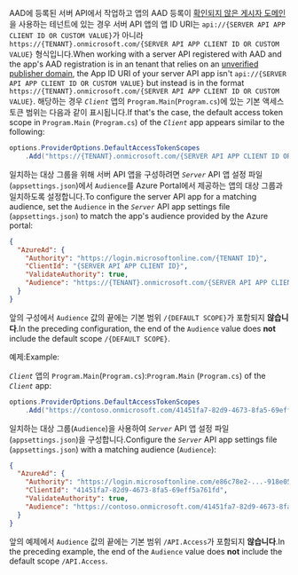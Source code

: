 <span data-ttu-id="9d760-101">AAD에 등록된 서버 API에서 작업하고 앱의 AAD 등록이 [확인되지 않은 게시자 도메인](/azure/active-directory/develop/howto-configure-publisher-domain)을 사용하는 테넌트에 있는 경우 서버 API 앱의 앱 ID URI는 `api://{SERVER API APP CLIENT ID OR CUSTOM VALUE}`가 아니라 `https://{TENANT}.onmicrosoft.com/{SERVER API APP CLIENT ID OR CUSTOM VALUE}` 형식입니다.</span><span class="sxs-lookup"><span data-stu-id="9d760-101">When working with a server API registered with AAD and the app's AAD registration is in an tenant that relies on an [unverified publisher domain](/azure/active-directory/develop/howto-configure-publisher-domain), the App ID URI of your server API app isn't `api://{SERVER API APP CLIENT ID OR CUSTOM VALUE}` but instead is in the format `https://{TENANT}.onmicrosoft.com/{SERVER API APP CLIENT ID OR CUSTOM VALUE}`.</span></span> <span data-ttu-id="9d760-102">해당하는 경우 *`Client`* 앱의 `Program.Main`(`Program.cs`)에 있는 기본 액세스 토큰 범위는 다음과 같이 표시됩니다.</span><span class="sxs-lookup"><span data-stu-id="9d760-102">If that's the case, the default access token scope in `Program.Main` (`Program.cs`) of the *`Client`* app appears similar to the following:</span></span>

```csharp
options.ProviderOptions.DefaultAccessTokenScopes
    .Add("https://{TENANT}.onmicrosoft.com/{SERVER API APP CLIENT ID OR CUSTOM VALUE}/{DEFAULT SCOPE}");
```

<span data-ttu-id="9d760-103">일치하는 대상 그룹을 위해 서버 API 앱을 구성하려면 *`Server`* API 앱 설정 파일(`appsettings.json`)에서 `Audience`를 Azure Portal에서 제공하는 앱의 대상 그룹과 일치하도록 설정합니다.</span><span class="sxs-lookup"><span data-stu-id="9d760-103">To configure the server API app for a matching audience, set the `Audience` in the *`Server`* API app settings file (`appsettings.json`) to match the app's audience provided by the Azure portal:</span></span>

```json
{
  "AzureAd": {
    "Authority": "https://login.microsoftonline.com/{TENANT ID}",
    "ClientId": "{SERVER API APP CLIENT ID}",
    "ValidateAuthority": true,
    "Audience": "https://{TENANT}.onmicrosoft.com/{SERVER API APP CLIENT ID OR CUSTOM VALUE}"
  }
}
```

<span data-ttu-id="9d760-104">앞의 구성에서 `Audience` 값의 끝에는 기본 범위 `/{DEFAULT SCOPE}`가 포함되지 **않습니다**.</span><span class="sxs-lookup"><span data-stu-id="9d760-104">In the preceding configuration, the end of the `Audience` value does **not** include the default scope `/{DEFAULT SCOPE}`.</span></span>

<span data-ttu-id="9d760-105">예제:</span><span class="sxs-lookup"><span data-stu-id="9d760-105">Example:</span></span>

<span data-ttu-id="9d760-106">*`Client`* 앱의 `Program.Main`(`Program.cs`):</span><span class="sxs-lookup"><span data-stu-id="9d760-106">`Program.Main` (`Program.cs`) of the *`Client`* app:</span></span>

```csharp
options.ProviderOptions.DefaultAccessTokenScopes
    .Add("https://contoso.onmicrosoft.com/41451fa7-82d9-4673-8fa5-69eff5a761fd/API.Access");
```

<span data-ttu-id="9d760-107">일치하는 대상 그룹(`Audience`)을 사용하여 *`Server`* API 앱 설정 파일(`appsettings.json`)을 구성합니다.</span><span class="sxs-lookup"><span data-stu-id="9d760-107">Configure the *`Server`* API app settings file (`appsettings.json`) with a matching audience (`Audience`):</span></span>

```json
{
  "AzureAd": {
    "Authority": "https://login.microsoftonline.com/e86c78e2-...-918e0565a45e",
    "ClientId": "41451fa7-82d9-4673-8fa5-69eff5a761fd",
    "ValidateAuthority": true,
    "Audience": "https://contoso.onmicrosoft.com/41451fa7-82d9-4673-8fa5-69eff5a761fd"
  }
}
```

<span data-ttu-id="9d760-108">앞의 예제에서 `Audience` 값의 끝에는 기본 범위 `/API.Access`가 포함되지 **않습니다**.</span><span class="sxs-lookup"><span data-stu-id="9d760-108">In the preceding example, the end of the `Audience` value does **not** include the default scope `/API.Access`.</span></span>
